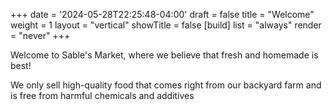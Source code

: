 +++
date = '2024-05-28T22:25:48-04:00'
draft = false
title = "Welcome"
weight = 1
layout = "vertical"
showTitle = false
[build]
    list = "always"
    render = "never"
+++

Welcome to Sable's Market, where we believe that fresh and homemade is best!

We only sell high-quality food that comes right from our backyard farm and is free from harmful chemicals and additives